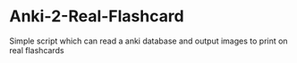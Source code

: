# Anki-2-Real-Flashcard
Simple script which can read a anki database and output images to print on real flashcards
